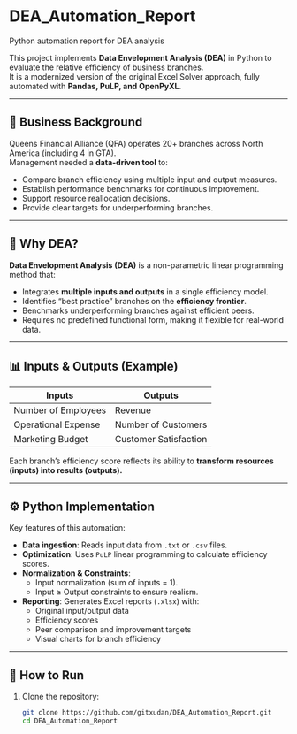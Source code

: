 # DEA_Automation_Report
Python automation report for DEA analysis

This project implements **Data Envelopment Analysis (DEA)** in Python to evaluate the relative efficiency of business branches.  
It is a modernized version of the original Excel Solver approach, fully automated with **Pandas, PuLP, and OpenPyXL**.

---

## 📌 Business Background
Queens Financial Alliance (QFA) operates 20+ branches across North America (including 4 in GTA).  
Management needed a **data-driven tool** to:
- Compare branch efficiency using multiple input and output measures.
- Establish performance benchmarks for continuous improvement.
- Support resource reallocation decisions.
- Provide clear targets for underperforming branches.

---

## 🔎 Why DEA?
**Data Envelopment Analysis (DEA)** is a non-parametric linear programming method that:
- Integrates **multiple inputs and outputs** in a single efficiency model.
- Identifies “best practice” branches on the **efficiency frontier**.
- Benchmarks underperforming branches against efficient peers.
- Requires no predefined functional form, making it flexible for real-world data.

---

## 📊 Inputs & Outputs (Example)

| Inputs              | Outputs                |
|---------------------|------------------------|
| Number of Employees | Revenue                |
| Operational Expense | Number of Customers    |
| Marketing Budget    | Customer Satisfaction  |


Each branch’s efficiency score reflects its ability to **transform resources (inputs) into results (outputs).**

---

## ⚙️ Python Implementation
Key features of this automation:
- **Data ingestion**: Reads input data from `.txt` or `.csv` files.
- **Optimization**: Uses `PuLP` linear programming to calculate efficiency scores.
- **Normalization & Constraints**:
  - Input normalization (sum of inputs = 1).
  - Input ≥ Output constraints to ensure realism.
- **Reporting**: Generates Excel reports (`.xlsx`) with:
  - Original input/output data
  - Efficiency scores
  - Peer comparison and improvement targets
  - Visual charts for branch efficiency
 
---

## 🚀 How to Run
1. Clone the repository:
   ```bash
   git clone https://github.com/gitxudan/DEA_Automation_Report.git
   cd DEA_Automation_Report
